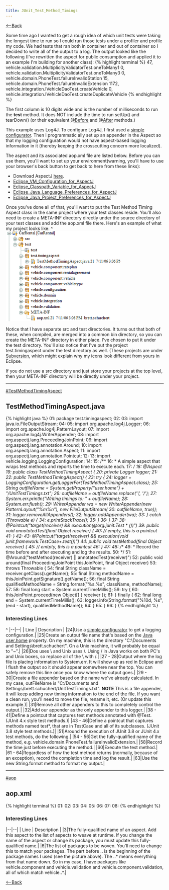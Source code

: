 ```yaml
---
title: JUnit_Test_Method_Timings
---
```

[<--Back](Some_Example_Aspects)

Some time ago I wanted to get a rough idea of which unit tests were taking the longest time to run so I could run those tests under a profiler and profile my code. We had tests that ran both in container and out of container so I decided to write all of the output to a log. The output looked like the following (I've rewritten the aspect for public consumption and applied it to an example I'm building for another class):
{% highlight terminal %}
        47, vehicle.validation.MultiplicityValidatorTest.oneToMany1
         0, vehicle.validation.MultiplicityValidatorTest.oneToMany3
         0, vehicle.domain.PhoneTest.failureInvalidStation
        15, vehicle.domain.PhoneTest.failureInvalidExtension
      1172, vehicle.integration.IVehicleDaoTest.createVehicle
         0, vehicle.integration.IVehicleDaoTest.createDuplicateVehicle
{% endhighlight %}

The first column is 10 digits wide and is the number of milliseconds to run the **test** method. It does NOT include the time to run setUp() and tearDown() (or their equivalent [@Before](JUnit_4.xBefore) and [@After](JUnit_4.xAtAfter) methods.)

This example uses Log4J. To configure Log4J, I first used a [simple configurator](Commons_Logging_and_Log4j_Config). Then I programmatic ally set up an appender in the Aspect so that my logging configuration would not have aspect-based logging information in it (thereby keeping the crosscutting concern more localized).

The aspect and its associated aop.xml file are listed below. Before you can use them, you'll want to set up your environment(warning, you'll have to use your browser's back button to get back to here from these links):
* Download AspectJ [here](http://www.eclipse.org/aspectj/downloads.php).
* [Eclipse_VM_Configuration_for_AspectJ](Eclipse_VM_Configuration_for_AspectJ)
* [Eclipse_Classpath_Variable_for_AspectJ](Eclipse_Classpath_Variable_for_AspectJ)
* [Eclipse_Java_Language_Preferences_for_AspectJ](Eclipse_Java_Language_Preferences_for_AspectJ)
* [Eclipse_Java_Project_Preferences_for_AspectJ](Eclipse_Java_Project_Preferences_for_AspectJ)

Once you've done all of that, you'll want to put the Test Method Timing Aspect class in the same project where your test classes reside. You'll also need to create a META-INF directory directly under the source directory of your test classes and add the aop.xml file there. Here's an example of what my project looks like:
^
![](images/ProjectLayout.gif)

Notice that I have separate src and test directories. It turns out that both of these, when compiled, are merged into a common bin directory, so you can create the META-INF directory in either place. I've chosen to put it under the test directory. You'll also notice that I've put the project test.timingaspect under the test directory as well. (These projects are under [Subversion](http://schuchert.wikispaces.com/Subversion+on+XP), which might explain why my icons look different from yours in Eclipse.

If you do not use a src directory and just store your projects at the top level, then your META-INF directory will be directly under your project.

----
[#TestMethodTimingAspect](#TestMethodTimingAspect)
## TestMethodTimingAspect.java
{% highlight java %}
01: package test.timingaspect;
02: 
03: import java.io.FileOutputStream;
04: 
05: import org.apache.log4j.Logger;
06: import org.apache.log4j.PatternLayout;
07: import org.apache.log4j.WriterAppender;
08: import org.aspectj.lang.ProceedingJoinPoint;
09: import org.aspectj.lang.annotation.Around;
10: import org.aspectj.lang.annotation.Aspect;
11: import org.aspectj.lang.annotation.Pointcut;
12: 
13: import vehicle.logging.LoggingConfiguration;
14: 
15: /**
16:  * A simple aspect that wraps test methods and reports the time to execute each.
17:  */
18: @Aspect
19: public class TestMethodTimingAspect {
20:     private Logger logger;
21: 
22:     public TestMethodTimingAspect() {
23:         try {
24:             logger = LoggingConfiguration.getLoggerFor(TestMethodTimingAspect.class);
25:             String outfileName = System.getProperty("user.home") + "/UnitTestTimings.txt";
26:             outfileName = outfileName.replace('\\', '/');
27:             System.err.println("Writing timings to: " + outfileName);
28:             System.err.flush();
29:             WriterAppender wa = new WriterAppender(new PatternLayout("%m%n"), new FileOutputStream(
30:                     outfileName, true));
31:             logger.removeAllAppenders();
32:             logger.addAppender(wa);
33:         } catch (Throwable e) {
34:             e.printStackTrace();
35:         }
36:     }
37: 
38:     @Pointcut("target(receiver) && execution(@org.junit.Test * *())")
39:     public void annotatedTest(final Object receiver) {
40:         // empty, this is a pointcut
41:     }
42: 
43:     @Pointcut("target(receiver) && execution(void junit.framework.TestCase+.test*())")
44:     public void testMethod(final Object receiver) {
45:         // emtpty, this is a pointcut
46:     }
47: 
48:     /**
49:      * Record the time before and after executing and log the results.
50:      */
51:     @Around("testMethod(receiver) || annotatedTest(receiver)")
52:     public void around(final ProceedingJoinPoint thisJoinPoint, final Object receiver)
53:             throws Throwable {
54:         final String className = receiver.getClass().getName();
55:         final String methodName = thisJoinPoint.getSignature().getName();
56:         final String qualifiedMethodName = String.format("%s.%s", className, methodName);
57: 
58:         final long start = System.currentTimeMillis();
59:         try {
60:             thisJoinPoint.proceed(new Object[] { receiver });
61:         } finally {
62:             final long end = System.currentTimeMillis();
63:             logger.info(String.format("%10d, %s", (end - start), qualifiedMethodName));
64:         }
65:     }
66: }
{% endhighlight %}
### Interesting Lines
^
|--|--|
| Line | Description |
|24|Use a [simple configurator](Commons_Loggins_and_Log4j_Config) to get a logging configuration.|
|25|Create an output file name that's based on the [Java user.home](http://java.sun.com/docs/books/tutorial/essential/system/properties.html) property. On my machine, this is the directory "C:\Documents and Settings\brett.schuchert". On a Unix machine, it will probably be equal to "~".|
|26|Dos uses \ and Unix uses /. Using / in Java works on both PC's and Unix boxes, so replace all of the \ with /.|
|27 - 28|Output where the log file is placing information to System.err. It will show up as red in Eclipse and I flush the output so it should appear somewhere near the top. You can safely remove this line once you know where the output goes.|
|29 - 30|Create a file appender based on the name we've already calculated. In my case, outFileName is "C:/Documents and Settings/brett.schuchert/UnitTestTimings.txt". **NOTE** This is a file appender, it will keep adding new timing information to the end of the file. If you want a clean run, you'll need to move the file, rename it, etc. (Or update this example.)|
|31|Remove all other appenders to this to completely control the output.|
|32|Add our appender as the only appender to this logger.|
|38 - 41|Define a pointcut that captures test methods annotated with @Test. (JUnit 4.x style test methods.)|
|43 - 46|Define a pointcut that captures methods named test*, that are in TestCase and all of its subclasses. (JUnit 3.8 style test methods.)|
|51|Around the execution of JUnit 3.8 or JUnit 4.x test methods, do the following.|
|54 - 56|Get the fully-qualified name of the method, e.g. vehicle.domain.PhoneTest.failureInvalidExtension.|
|58|Record the time just before executing the method.|
|60|Execute the test method.|
|61 - 64|Regardless of how the test method returns (normally, because of an exception), record the completion time and log the result.|
|63|Use the new String.format method to format my output.|

----
[#aop](#aop)
## aop.xml
{% highlight terminal %}
01: <aspectj>
02: 	<aspects>
03: 		<aspect name="test.timingaspect.TestMethodTimingAspect"/>
04: 	</aspects>
05: 	<weaver>
06: 		<include within="vehicle..*"/>
07: 	</weaver>
08: </aspectj>
{% endhighlight %}
### Interesting Lines

|--|--|
| Line | Description |
|3|The fully-qualified name of an aspect. Add this aspect to the list of aspects to weave at runtime. If you change the name of the aspect or change its package, you must update this fully-qualified name.|
|6|The list of packages to be woven. You'll need to change this to match your packages. The part before .. is the beginning of the package names I used (see the picture above). The ..* means everything from that name down. So in my case, I have packages like vehicle.component and vehicle.validation and vehicle.component.validation, all of which match vehicle..*.|

[<--Back](Some_Example_Aspects)
